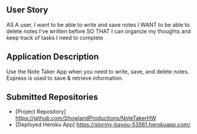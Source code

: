 ## User Story
AS A user, I want to be able to write and save notes
I WANT to be able to delete notes I've written before
SO THAT I can organize my thoughts and keep track of tasks I need to complete
## Application Description 
Use the Note Taker App when you need to write, save, and delete notes. Express is used to save & retrieve information.
## Submitted Repositories
- [Project Repository] https://github.com/ShowlandProductions/NoteTakerHW
- [Deployed Heroku App] https://stormy-bayou-53561.herokuapp.com/
